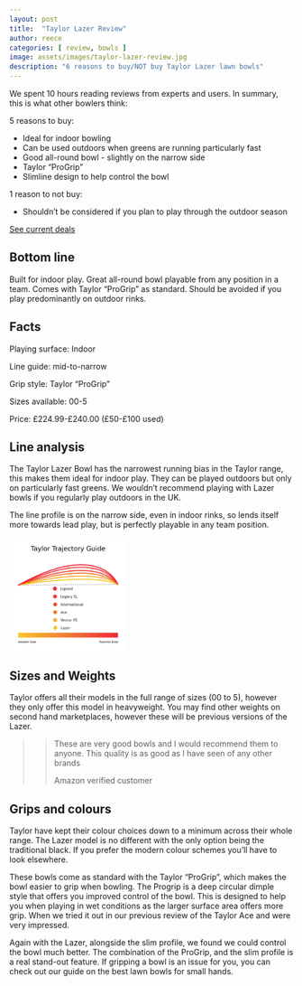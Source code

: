 ```yaml
---
layout: post
title:  "Taylor Lazer Review"
author: reece
categories: [ review, bowls ]
image: assets/images/taylor-lazer-review.jpg
description: "6 reasons to buy/NOT buy Taylor Lazer lawn bowls"
---
```


<div class="overview" markdown="1">

We spent  10 hours reading reviews from experts and users. In summary, this is what other bowlers think:

5 reasons to buy:
* Ideal for indoor bowling
* Can be used outdoors when greens are running particularly fast
* Good all-round bowl - slightly on the narrow side
* Taylor “ProGrip”
* Slimline design to help control the bowl



1 reason to not buy:
* Shouldn’t be considered if you plan to play through the outdoor season


<div class="stars">
  <i class="fas fa-star"></i>
  <i class="fas fa-star"></i>
  <i class="fas fa-star"></i>
  <i class="fas fa-star"></i>
  <i class="fas fa-star"></i>
</div>


<a href="https://www.amazon.co.uk/gp/product/B07L5NC66P/ref=as_li_qf_asin_il_tl?ie=UTF8&tag=jackhighbow0a-21&creative=6738&linkCode=as2&creativeASIN=B07L5NC66P&linkId=914744cf2972eafc0cd25405c1cbfcc8"  class="btn more"  target="_blank">See current deals</a>

</div>

## Bottom line

Built for indoor play. Great all-round bowl playable from any position in a team. Comes with Taylor “ProGrip” as standard.
Should be avoided if you play predominantly on outdoor rinks.

## Facts

Playing surface: Indoor

Line guide: mid-to-narrow

Grip style: Taylor “ProGrip”

Sizes available: 00-5

Price: £224.99-£240.00 (£50-£100 used)



## Line analysis

The Taylor Lazer Bowl has the narrowest running bias in the Taylor range, this makes them ideal for indoor play. They can be played outdoors but only on particularly fast greens. We wouldn’t recommend playing with Lazer bowls if you regularly play outdoors in the UK.

The line profile is on the narrow side, even in indoor rinks, so lends itself more towards lead play, but is perfectly playable in any team position.

<img src="/assets/images/thomas-taylor-trajectory-guide-2020.png" alt="Trajecotry guide/bias guide for Thomas Taylor lawn bowl models"  height="200px" />


## Sizes and Weights

Taylor offers all their models in the full range of sizes (00 to 5), however they only offer this model in heavyweight. You may find other weights on second hand marketplaces, however these will be previous versions of the Lazer.

>> These are very good bowls and I would recommend them to anyone. This quality is as good as I have seen of any other brands
>> 
>> Amazon verified customer


## Grips and colours

Taylor have kept their colour choices down to a minimum across their whole range. The Lazer model is no different with the only option being the traditional black. If you prefer the modern colour schemes you’ll have to look elsewhere.

These bowls come as standard with the Taylor “ProGrip”, which makes the bowl easier to grip when bowling. The Progrip is a deep circular dimple style that offers you improved control of the bowl. This is designed to help you when playing in wet conditions as the larger surface area offers more grip. When we tried it out in our previous review of the Taylor Ace and were very impressed. 

Again with the Lazer, alongside the slim profile, we found we could control the bowl much better. The combination of the ProGrip, and the slim profile is a real stand-out feature. If gripping a bowl is an issue for you, you can check out our guide on the best lawn bowls for small hands.
